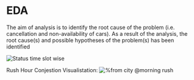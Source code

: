 # EDA
The aim of analysis is to identify the root cause of the problem (i.e. cancellation and non-availability of cars).
As a result of the analysis,  the root cause(s) and possible hypotheses of the problem(s) has been identified

![Status time slot wise](https://github.com/user-attachments/assets/5c7fa2af-fb78-4215-b2f8-a4b19b3e7dc1)

Rush Hour Conjestion Visualistation:
![%from city @morning rush](https://github.com/user-attachments/assets/cde3b0f6-eafc-4002-b172-6e846b4bd43a)

